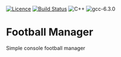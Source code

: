 [![Licence](https://img.shields.io/badge/license-GPL_3-green.svg?dummy)](https://raw.githubusercontent.com/DomainDrivenConsulting/dogen/master/LICENCE)
[![Build Status](https://img.shields.io/travis/Niam99/FootballManager.svg?label=linux/osx)](https://travis-ci.org/Niam99/FootballManager/builds)
![C++](https://img.shields.io/badge/std-c++14-blue.svg)
![gcc-6.3.0](https://img.shields.io/badge/GCC-6.3.0-ff69b4.svg)

# Football Manager

Simple console football manager
